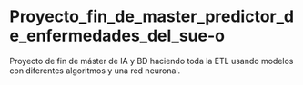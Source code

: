 # Proyecto_fin_de_master_predictor_de_enfermedades_del_sue-o
Proyecto de fin de máster de IA y BD haciendo toda la ETL usando modelos con diferentes algoritmos y una red neuronal.
